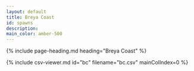 ```yaml
---
layout: default
title: Breya Coast
id: spawns
description:
main_color: amber-500
---
```


<div class="margin-center-90">
  {% include page-heading.md heading="Breya Coast" %}
  
  {% include csv-viewer.md id="bc" filename="bc.csv" mainColIndex=0 %}
</div>